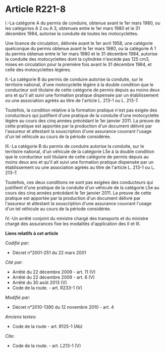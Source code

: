 # Article R221-8

I.-La catégorie A du permis de conduire, obtenue avant le 1er mars 1980, ou les catégories A 2 ou A 3, obtenues entre le 1er
mars 1980 et le 31 décembre 1984, autorise la conduite de toutes les motocyclettes. 

Une licence de circulation, délivrée avant le 1er avril 1958, une catégorie quelconque du permis obtenue avant le 1er mars
1980, ou la catégorie A 1 du permis obtenue entre le 1er mars 1980 et le 31 décembre 1984, autorise la conduite des
motocyclettes dont la cylindrée n'excède pas 125 cm3, mises en circulation pour la première fois avant le 31 décembre 1984,
et celle des motocyclettes légères. 

II.-La catégorie B du permis de conduire autorise la conduite, sur le territoire national, d'une motocyclette légère à la
double condition que le conducteur soit titulaire de cette catégorie de permis depuis au moins deux ans et qu'il ait suivi
une formation pratique dispensée par un établissement ou une association agréés au titre de l'article L. 213-1 ou L. 213-7. 

Toutefois, la condition relative à la formation pratique n'est pas exigée des conducteurs qui justifient d'une pratique de la
conduite d'une motocyclette légère au cours des cinq années précédant le 1er janvier 2011. La preuve de cette pratique est
apportée par la production d'un document délivré par l'assureur et attestant la souscription d'une assurance couvrant l'usage
d'un tel véhicule au cours de la période considérée. 

III.-La catégorie B du permis de conduire autorise la conduite, sur le territoire national, d'un véhicule de la catégorie L5e
à la double condition que le conducteur soit titulaire de cette catégorie de permis depuis au moins deux ans et qu'il ait
suivi une formation pratique dispensée par un établissement ou une association agréés au titre de l'article L. 213-1 ou L.
213-7.

Toutefois, ces deux conditions ne sont pas exigées des conducteurs qui justifient d'une pratique de la conduite d'un véhicule
de la catégorie L5e au cours des cinq années précédant le 1er janvier 2011. La preuve de cette pratique est apportée par la
production d'un document délivré par l'assureur et attestant la souscription d'une assurance couvrant l'usage d'un tel
véhicule au cours de la période considérée. 

IV.-Un arrêté conjoint du ministre chargé des transports et du ministre chargé des assurances fixe les modalités
d'application des II et III.

**Liens relatifs à cet article**

_Codifié par_:

  - Décret n°2001-251 du 22 mars 2001

_Cité par_:

  - Arrêté du 22 décembre 2009 - art. 11 (V)
  - Arrêté du 22 décembre 2009 - art. 6 (V)
  - Arrêté du 30 août 2013 (V)
  - Code de la route. - art. R233-1 (V)

_Modifié par_:

  - Décret n°2010-1390 du 12 novembre 2010 - art. 4

_Anciens textes_:

  - Code de la route - art. R125-1 (Ab)

_Cite_:

  - Code de la route. - art. L213-1 (V)
